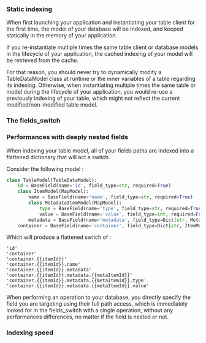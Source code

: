 ### Static indexing

When first launching your application and instantiating your table client for the first time, the model of your database
will be indexed, and keeped statically in the memory of your application. 

If you re-instantiate multiple times the same table client or database models in the lifecycle of your application, 
the cached indexing of your model will be retrieved from the cache.

For that reason, you should never try to dynamically modify a TableDataModel class at runtime or the inner variables
of a table regarding its indexing. Otherwise, when instantiating multiple times the same table or model during the 
lifecycle of your application, you would re-use a previously indexing of your table, which might not reflect the current 
modified/non-modified table model.


### The fields_switch

### Performances with deeply nested fields

When indexing your table model, all of your fields paths are indexed into a flattened dictionary that will act a switch.

Consider the following model : 
```python
class TableModel(TableDataModel):
    id = BaseField(name='id', field_type=str, required=True)
    class ItemModel(MapModel):
        name = BaseField(name='name', field_type=str, required=True)
        class MetadataItemModel(MapModel):
            type = BaseField(name='type', field_type=str, required=True)
            value = BaseField(name='value', field_type=int, required=False)
        metadata = BaseField(name='metadata', field_type=Dict[str, MetadataItemModel], key_name='metaItemId', required=False)
    container = BaseField(name='container', field_type=Dict[str, ItemModel], key_name='itemId', required=False)
```

Which will produce a flattened switch of :

```
'id'
'container'
'container.{{itemId}}'
'container.{{itemId}}.name'
'container.{{itemId}}.metadata'
'container.{{itemId}}.metadata.{{metaItemId}}'
'container.{{itemId}}.metadata.{{metaItemId}}.type'
'container.{{itemId}}.metadata.{{metaItemId}}.value'
```

When performing an operation to your database, you directly specify the field you are targeting using their full
path access, which is immediately looked for in the fields_switch with a single operation, without any performances
differences, no matter if the field is nested or not.


### Indexing speed
